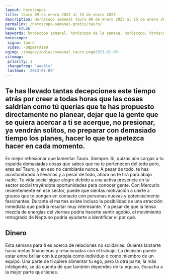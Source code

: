 ```yaml
---
layout: horoscopos
title: tauro 09 de enero 2023 al 15 de enero 2023 
description: Horóscopo semanal tauro 09 de enero 2023 al 15 de enero 2023. Te has llevado tantas decepciones este tiempo atrás por creer a todas horas que las cosas saldrían como tú querías que te has propuesto directamente no planear, dejar que la gente que se quiera acercar a ti se acerque, no presionar, ya vendrán solitos, no preparar con demasiado tiempo los planes, hacer lo que te apetezca hacer en cada momento.
permalink: /horoscopo-semanal-gratis/tauro/
home: FALSE
keywords: horóscopo semanal, horóscopo de la semana, horóscopo, horóscopo gratis,horóscopos, horóscopo esperanza gracia, horoscopos tauro la semana, horóscopos gratis, Tarot, Astrologia, Zodíaco, tauro, horoscopo gratis, semanal
horoscopo:
 signo: tauro
 video: -DQpmrrAIeU
ogimg: /images/zodiac/semanal_tauro.png#2023-01-09
sitemap:
 priority: 1
 changefreq: 'weekly'
 lastmod: '2023-01-09'
---
```




## Te has llevado tantas decepciones este tiempo atrás por creer a todas horas que las cosas saldrían como tú querías que te has propuesto directamente no planear, dejar que la gente que se quiera acercar a ti se acerque, no presionar, ya vendrán solitos, no preparar con demasiado tiempo los planes, hacer lo que te apetezca hacer en cada momento.

Es mejor reflexionar que lamentar Tauro. Siempre. 
Sí, quizás aún cargas a tu espalda demasiadas cosas que sabes que no te pertenecen del todo pero, eres así Tauro, y en eso no cambiarás nunca. A pesar de todo, te has acostumbrado a llevarlas y a pesar de todo, ahora no te tira para abajo nadie.
Tu vida social sigue alegre debido a una activa presencia en tu sector social trayéndote oportunidades para conocer gente. Con Mercurio recientemente en ese sector, puede que sientas motivación a unirte a grupos que te pongan en contacto con personas nuevas y potencialmente fascinantes. Durante el martes existe incluso la posibilidad de una atracción inmediata que podría resultar muy interesante. Y a pesar de que la tensa mezcla de energías del viernes podría hacerte sentir agobio, el movimiento retrogrado de Neptuno podría ayudarte a identificar el por qué.

## Dinero

Esta semana para ti es acerca de relaciones no solidarias. Quieres lanzarte hacia metas financieras y relacionadas con el trabajo. La decisión puede estar entre brillar con luz propia como individuo o como miembro de un equipo. Una parte de ti quiere alimentar tu ego, pero la otra parte, la más inteligente, se da cuenta de que también dependes de tu equipo. Escucha a la mejor parte que tienes.